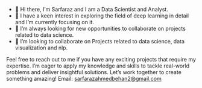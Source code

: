- 👋 Hi there, I’m Sarfaraz and I am a Data Scientist and Analyst.
- 👀 I have a keen interest in exploring the field of deep learning in detail and I’m currently focusing on it.
- 🌱 I’m always looking for new opportunities to collaborate on projects related to data science.
- 💞️ I’m looking to collaborate on Projects related to data science, data visualization and nlp.

Feel free to reach out to me if you have any exciting projects that require my expertise. I’m eager to apply my knowledge and skills to tackle real-world problems and deliver insightful solutions. Let’s work together to create something amazing!
Email: sarfarazahmedbehan2@gmail.com

<!---
Sarfaraz021/Sarfaraz021 is a ✨ special ✨ repository because its `README.md` (this file) appears on your GitHub profile.
You can click the Preview link to take a look at your changes.
--->
